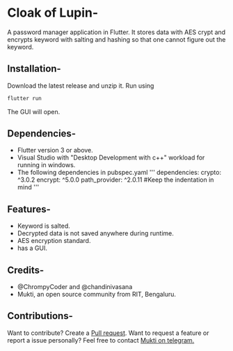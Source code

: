 # Cloak of Lupin-
A password manager application in Flutter. It stores data with AES crypt and encrypts keyword with salting and hashing so that one cannot figure out the keyword.

## Installation-
Download the latest release and unzip it.
Run using 
``` Dart 
flutter run
```
The GUI will open.

## Dependencies-
- Flutter version 3 or above.
- Visual Studio with "Desktop Development with c++" workload for running in windows.
- The following dependencies in pubspec.yaml
''' 
dependencies:
  crypto: ^3.0.2
  encrypt: ^5.0.0
  path_provider: ^2.0.11
#Keep the indentation in mind 
'''

## Features-
- Keyword is salted.
- Decrypted data is not saved anywhere during runtime.
- AES encryption standard.
- has a GUI.

## Credits- 
- @ChrompyCoder and @chandinivasana  
- Mukti, an open source community from RIT, Bengaluru.

## Contributions-
Want to contribute? Create a [Pull request](https://github.com/Colluded-Projects/Cloak-of-lupin/pulls).
Want to request a feature or report a issue personally? Feel free to contact [Mukti on telegram.](https://t.me/+JYx6akEWSik2Yjc1)
